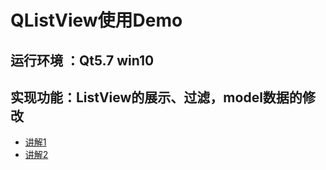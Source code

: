 # QListView使用Demo

## 运行环境 ：Qt5.7    win10

## 实现功能：ListView的展示、过滤，model数据的修改

* [讲解1](https://www.jianshu.com/p/670de4f63689)
* [讲解2](https://blog.csdn.net/pingis58/article/details/82759207)
